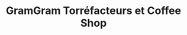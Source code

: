 ---
title: "GramGram Torréfacteurs et Coffee Shop"
url: /le-perreux-sur-marne/gramgram-torrefacteurs-et-coffee-shop/
shop: Kaffee
---